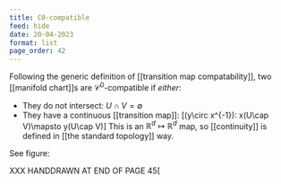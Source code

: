 ```yaml
---
title: C0-compatible
feed: hide
date: 20-04-2023
format: list
page_order: 42
---
```



Following the generic definition of [[transition map compatability]], two [[manifold chart]]s are $\mathcal C^0$-compatible if *either*:

- They do not intersect: $U\cap V = \emptyset$
- They have a continuous [[transition map]]: \[(y\circ x^{-1}): x(U\cap V)\mapsto y(U\cap V)\]
This is an $\mathbb R^d\mapsto\mathbb R^d$ map, so [[continuity]] is defined in [[the standard topology]] way.

See figure:

XXX HANDDRAWN AT END OF PAGE 45\[